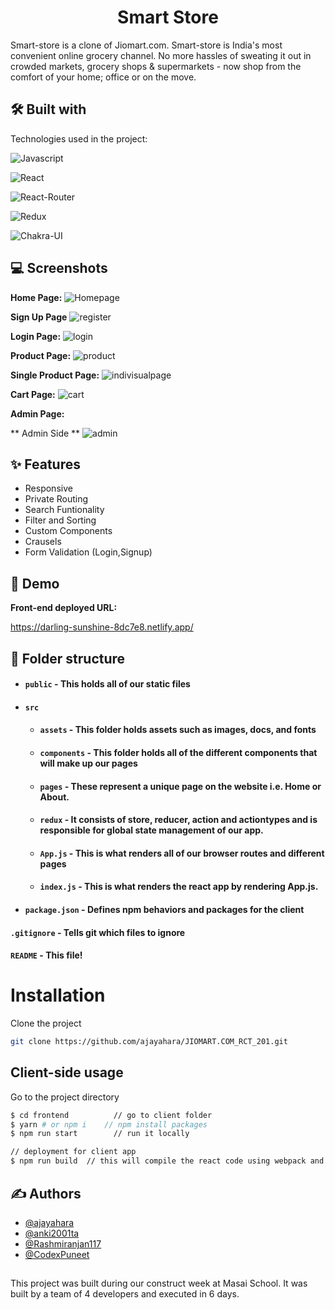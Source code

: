 
<h1 align="center" id="title">Smart Store</h1>
Smart-store is a clone of Jiomart.com. Smart-store is India's most convenient online grocery channel. No more hassles of sweating it out in crowded markets, grocery shops & supermarkets - now shop from the comfort of your home; office or on the move.



## 🛠 Built with 

Technologies used in the project:

![Javascript](https://img.shields.io/badge/JavaScript-323330?style=for-the-badge&amp;logo=javascript&amp;logoColor=F7DF1E)

![React](https://img.shields.io/badge/React-20232A?style=for-the-badge&amp;logo=react&amp;logoColor=61DAFB)

![React-Router](https://img.shields.io/badge/React_Router-CA4245?style=for-the-badge&amp;logo=react-router&amp;logoColor=white)

![Redux](https://img.shields.io/badge/Redux-593D88?style=for-the-badge&amp;logo=redux&amp;logoColor=white)

![Chakra-UI](https://img.shields.io/badge/Chakra--UI-319795?style=for-the-badge&amp;logo=chakra-ui&amp;logoColor=white)





## 💻 Screenshots

**Home Page:**
![Homepage](https://user-images.githubusercontent.com/107473816/215728412-d05e996b-9cb5-4385-9755-734b52bc1d04.jpg)

**Sign Up Page**
![register](https://user-images.githubusercontent.com/107473816/215728559-3a62577f-059e-4228-a354-d6676b918f3c.jpg)


**Login Page:**
![login](https://user-images.githubusercontent.com/107473816/215728613-a0e73a7a-b4a8-4ff8-84e6-d9d087e77424.jpg)


**Product Page:**
![product](https://user-images.githubusercontent.com/107473816/215728663-549548f9-7155-4a6b-8af2-b2845493e80d.jpg)


**Single Product Page:**
![indivisualpage](https://user-images.githubusercontent.com/107473816/215728708-7473336a-bce6-4ae3-a126-baa5c63836a1.jpg)


**Cart Page:**
![cart](https://user-images.githubusercontent.com/107473816/215728766-4676f507-1e4d-40af-bf84-dc1ad9e42525.jpg)


**Admin Page:**

**  Admin Side      **
![admin](https://user-images.githubusercontent.com/107473816/215729200-924e2410-e82e-4a41-86e3-20be606bcd71.jpg)



## ✨ Features 

- Responsive
- Private Routing
- Search Funtionality
- Filter and Sorting
- Custom Components
- Crausels
- Form Validation (Login,Signup)


## 🚀 Demo

**Front-end deployed URL:**

https://darling-sunshine-8dc7e8.netlify.app/


##  📁 Folder structure
- #### `public` - This holds all of our static files
- #### `src`
    - #### `assets` - This folder holds assets such as images, docs, and fonts
    - #### `components` - This folder holds all of the different components that will make up our pages
    - #### `pages` - These represent a unique page on the website i.e. Home or About. 
    - #### `redux` - It consists of store, reducer, action and actiontypes and is responsible for global state management of our app.
    - #### `App.js` - This is what renders all of our browser routes and different pages
    - #### `index.js` - This is what renders the react app by rendering App.js.
- #### `package.json` - Defines npm behaviors and packages for the client

#### `.gitignore` - Tells git which files to ignore
#### `README` - This file!

# Installation

Clone the project
```bash
git clone https://github.com/ajayahara/JIOMART.COM_RCT_201.git
```
## Client-side usage

Go to the project directory

```bash
$ cd frontend          // go to client folder
$ yarn # or npm i    // npm install packages
$ npm run start        // run it locally

// deployment for client app
$ npm run build  // this will compile the react code using webpack and generate a folder called docs in the root level
````  

## ✍ Authors 

- [@ajayahara](https://github.com/ajayahara)
- [@anki2001ta](https://github.com/anki2001ta)
- [@Rashmiranjan117](https://github.com/Rashmiranjan117)
- [@CodexPuneet](https://www.github.com/CodexPuneet)
##


This project was built during our construct week at Masai School. It was built by a team of 4 developers and executed in 6 days.
       
